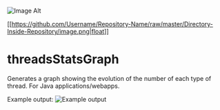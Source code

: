 ![Image Alt](https://github.com/Username/Repository-Name/raw/master/Directory-Inside-Repository/image.png)

[[https://github.com/Username/Repository-Name/raw/master/Directory-Inside-Repository/image.png|float]]

threadsStatsGraph
=================

Generates a graph showing the evolution of the number of each type of thread. For Java applications/webapps.

Example output:
![Example output](https://raw.github.com/nicolas-raoul/threadsStatsGraph/master/example-graph.png)
